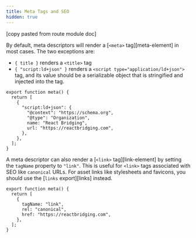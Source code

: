 ```yaml
---
title: Meta Tags and SEO
hidden: true
---
```


[copy pasted from route module doc]

By default, meta descriptors will render a [`<meta>` tag][meta-element] in most cases. The two exceptions are:

- `{ title }` renders a `<title>` tag
- `{ "script:ld+json" }` renders a `<script type="application/ld+json">` tag, and its value should be a serializable object that is stringified and injected into the tag.

```tsx
export function meta() {
  return [
    {
      "script:ld+json": {
        "@context": "https://schema.org",
        "@type": "Organization",
        name: "React Bridging",
        url: "https://reactbridging.com",
      },
    },
  ];
}
```

A meta descriptor can also render a [`<link>` tag][link-element] by setting the `tagName` property to `"link"`. This is useful for `<link>` tags associated with SEO like `canonical` URLs. For asset links like stylesheets and favicons, you should use the [`links` export][links] instead.

```tsx
export function meta() {
  return [
    {
      tagName: "link",
      rel: "canonical",
      href: "https://reactbridging.com",
    },
  ];
}
```
